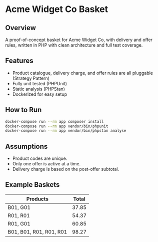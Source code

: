 # Acme Widget Co Basket

## Overview

A proof-of-concept basket for Acme Widget Co, with delivery and offer rules, written in PHP with clean architecture and full test coverage.

## Features

- Product catalogue, delivery charge, and offer rules are all pluggable (Strategy Pattern)
- Fully unit tested (PHPUnit)
- Static analysis (PHPStan)
- Dockerized for easy setup

## How to Run

```sh
docker-compose run --rm app composer install
docker-compose run --rm app vendor/bin/phpunit
docker-compose run --rm app vendor/bin/phpstan analyse
```

## Assumptions

- Product codes are unique.
- Only one offer is active at a time.
- Delivery charge is based on the post-offer subtotal.

## Example Baskets

| Products                | Total  |
|-------------------------|--------|
| B01, G01                | 37.85  |
| R01, R01                | 54.37  |
| R01, G01                | 60.85  |
| B01, B01, R01, R01, R01 | 98.27  |